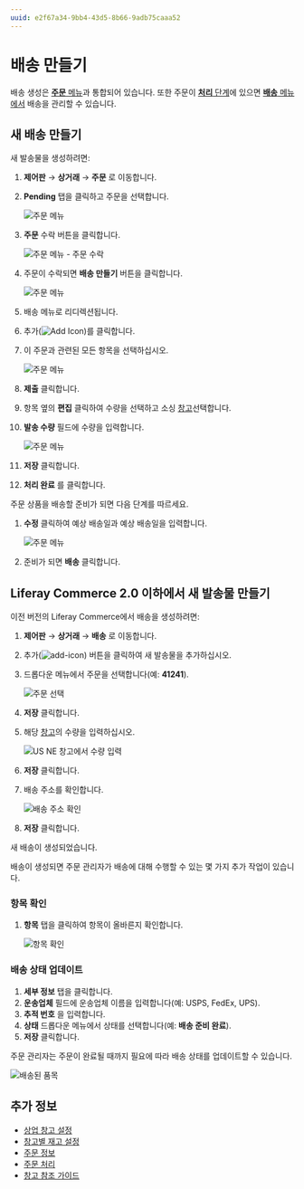 ```yaml
---
uuid: e2f67a34-9bb4-43d5-8b66-9adb75caaa52
---
```


# 배송 만들기

배송 생성은 [**주문** 메뉴](../orders/orders-menu-reference-guide.md)과 통합되어 있습니다. 또한 주문이 [**처리** 단계](../orders/processing-an-order.md)에 있으면 [**배송** 메뉴에서](./introduction-to-shipments.md) 배송을 관리할 수 있습니다.

## 새 배송 만들기

새 발송물을 생성하려면:

1. **제어판** &rarr; **상거래** &rarr; **주문** 로 이동합니다.
1. **Pending** 탭을 클릭하고 주문을 선택합니다.

    ![주문 메뉴](./creating-a-shipment/images/11.png)

1. **주문** 수락 버튼을 클릭합니다.

    ![주문 메뉴 - 주문 수락](./creating-a-shipment/images/12.png)

1. 주문이 수락되면 **배송 만들기** 버튼을 클릭합니다.

    ![주문 메뉴](./creating-a-shipment/images/10.png)

1. 배송 메뉴로 리디렉션됩니다.

1. 추가(![Add Icon](../../images/icon-add.png))를 클릭합니다.
1. 이 주문과 관련된 모든 항목을 선택하십시오.

    ![주문 메뉴](./creating-a-shipment/images/07.png)

1. **제출** 클릭합니다.
1. 항목 옆의 **편집** 클릭하여 수량을 선택하고 소싱 [창고](../../product-management/managing-inventory/warehouse-reference-guide.md)선택합니다.
1. **발송 수량** 필드에 수량을 입력합니다.

     ![주문 메뉴](./creating-a-shipment/images/08.png)

1. **저장** 클릭합니다.
1. **처리 완료** 를 클릭합니다.

주문 상품을 배송할 준비가 되면 다음 단계를 따르세요.

1. **수정** 클릭하여 예상 배송일과 예상 배송일을 입력합니다.

    ![주문 메뉴](./creating-a-shipment/images/09.png)

1. 준비가 되면 **배송** 클릭합니다.

## Liferay Commerce 2.0 이하에서 새 발송물 만들기

이전 버전의 Liferay Commerce에서 배송을 생성하려면:

1. **제어판** → **상거래** → **배송** 로 이동합니다.
1. 추가(![add-icon](../../images/icon-add.png)) 버튼을 클릭하여 새 발송물을 추가하십시오.
1. 드롭다운 메뉴에서 주문을 선택합니다(예: **41241**).

    ![주문 선택](./creating-a-shipment/images/02.png)

1. **저장** 클릭합니다.
1. 해당 [창고](../../product-management/managing-inventory/warehouse-reference-guide.md)의 수량을 입력하십시오.

    ![US NE 창고에서 수량 입력](./creating-a-shipment/images/03.png)

1. **저장** 클릭합니다.
1. 배송 주소를 확인합니다.

    ![배송 주소 확인](./creating-a-shipment/images/04.png)

1. **저장** 클릭합니다.

새 배송이 생성되었습니다.

배송이 생성되면 주문 관리자가 배송에 대해 수행할 수 있는 몇 가지 추가 작업이 있습니다.

### 항목 확인

1. **항목** 탭을 클릭하여 항목이 올바른지 확인합니다.

    ![항목 확인](./creating-a-shipment/images/05.png)

### 배송 상태 업데이트

1. **세부 정보** 탭을 클릭합니다.
1. **운송업체** 필드에 운송업체 이름을 입력합니다(예: USPS, FedEx, UPS).
1. **추적 번호** 을 입력합니다.
1. **상태** 드롭다운 메뉴에서 상태를 선택합니다(예: **배송 준비 완료**).
1. **저장** 클릭합니다.

주문 관리자는 주문이 완료될 때까지 필요에 따라 배송 상태를 업데이트할 수 있습니다.

![배송된 품목](./creating-a-shipment/images/06.png)

## 추가 정보

* [상업 창고 설정](../../product-management/managing-inventory/setting-up-warehouses.md)
* [창고별 재고 설정](../../product-management/managing-inventory/setting-inventory-by-warehouse.md)
* [주문 정보](../orders/order-information.md)
* [주문 처리](../orders/processing-an-order.md)
* [창고 참조 가이드](../../product-management/managing-inventory/warehouse-reference-guide.md)
